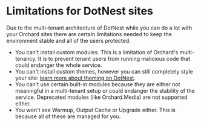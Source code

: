 # Limitations for DotNest sites



Due to the multi-tenant architecture of DotNest while you can do a lot with your Orchard sites there are certain limitations needed to keep the environment stable and all of the users protected.

- You can't install custom modules. This is a limitation of Orchard's multi-tenancy. It is to prevent tenant users from running malicious code that could endanger the whole service.
- You can't install custom themes, however you can still completely style your site: [learn more about theming on DotNest](theming).
- You can't use certain built-in modules because they are either not meaningful in a multi-tenant setup or could endanger the stability of the service. Deprecated modules (like Orchard.Media) are not supported either.
- You won't see Warmup, Output Cache or Upgrade either. This is because all of these are managed for you.